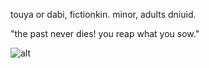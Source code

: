 touya or dabi, fictionkin. minor, adults dniuid.

"the past never dies! you reap what you sow."

![alt](https://64.media.tumblr.com/ecff2f51e5021ada9d28decb414b008f/088fbf527db99f4a-7e/s640x960/97e12c77a6e6651903926140b2bf30919a272322.gif)
<!---
touyaoi/touyaoi is a ✨ special ✨ repository because its `README.md` (this file) appears on your GitHub profile.
You can click the Preview link to take a look at your changes.
--->
